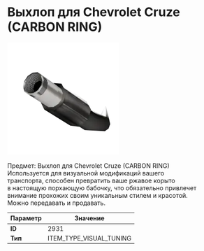 # Выхлоп для Chevrolet Cruze (CARBON RING)

![Item Image](../img/2931.webp?raw=true)

Предмет: Выхлоп для Chevrolet Cruze (CARBON RING)<br>Используется для визуальной модификаций вашего<br>транспорта, способен превратить ваше ржавое корыто<br>в настоящую порхающую бабочку, что обязательно привлечет<br>внимание прохожих своим уникальным стилем и красотой.<br>Можно передавать и продавать.


| Параметр | Значение |
|----------|----------|
| **ID** | 2931 |
| **Тип** | ITEM_TYPE_VISUAL_TUNING |

